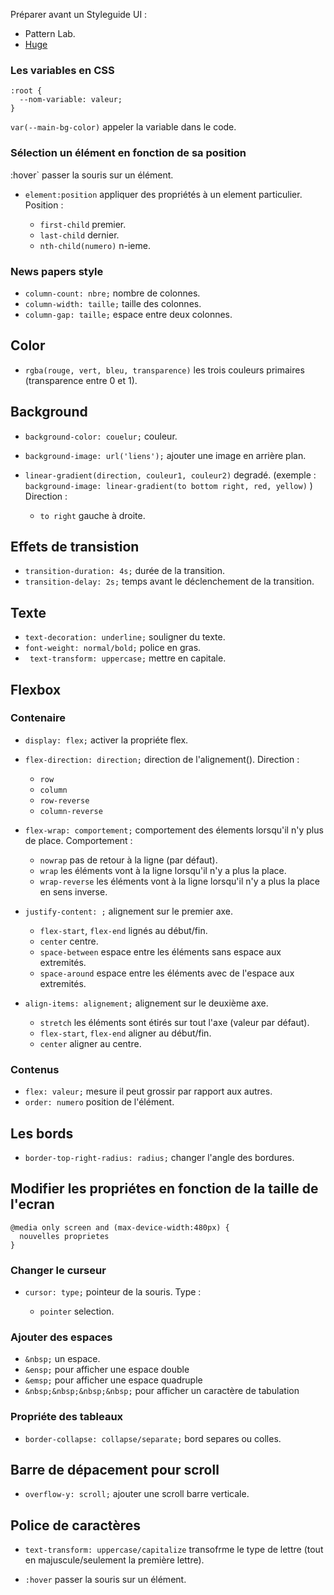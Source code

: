 Préparer avant un Styleguide UI :

* Pattern Lab.
* [Huge](https://hugeinc.github.io/styleguide)

### Les variables en CSS

```
:root {
  --nom-variable: valeur;
}
```
`var(--main-bg-color)` appeler la variable dans le code.

### Sélection un élément en fonction de sa position
:hover` passer la souris sur un élément.

* `element:position` appliquer des propriétés à un element particulier. Position : 

    * `first-child` premier.
    * `last-child` dernier.
    * `nth-child(numero)` n-ieme.

### News papers style

* `column-count: nbre;` nombre de colonnes.
* `column-width: taille;` taille des colonnes.
* `column-gap: taille;` espace entre deux colonnes.

## Color

* `rgba(rouge, vert, bleu, transparence)` les trois couleurs primaires (transparence entre 0 et 1).

## Background

* `background-color: couelur;` couleur.
* `background-image: url('liens');` ajouter une image en arrière plan.
* `linear-gradient(direction, couleur1, couleur2)` degradé. (exemple :  `background-image: linear-gradient(to bottom right, red, yellow)` ) Direction :
    
	* `to right` gauche à droite.

## Effets de transistion

* `transition-duration: 4s;` durée de la transition.
* `transition-delay: 2s;` temps avant le déclenchement de la transition.

## Texte

* `text-decoration: underline;` souligner du texte.
* `font-weight: normal/bold;` police en gras.
* ` text-transform: uppercase;` mettre en capitale.

## Flexbox

### Contenaire

* `display: flex;` activer la propriéte flex.
* `flex-direction: direction;` direction de l'alignement(). Direction :

    * `row`
    * `column`
    * `row-reverse`
    * `column-reverse`

* `flex-wrap: comportement;` comportement des élements lorsqu'il n'y plus de place. Comportement :
    
    * `nowrap` pas de retour à la ligne (par défaut).
    * `wrap` les éléments vont à la ligne lorsqu'il n'y a plus la place.
    * `wrap-reverse` les éléments vont à la ligne lorsqu'il n'y a plus la place en sens inverse.

* `justify-content: ;` alignement sur le premier axe.
    
    * `flex-start`, `flex-end` lignés au début/fin.
    * `center` centre.
    * `space-between` espace entre les éléments sans espace aux extremités.
    * `space-around` espace entre les éléments avec de l'espace aux extremités.

* `align-items: alignement;` alignement sur le deuxième axe.

    * `stretch` les éléments sont étirés sur tout l'axe (valeur par défaut).
    * `flex-start`, `flex-end` aligner au début/fin.
    * `center` aligner au centre.

### Contenus

* `flex: valeur;` mesure il peut grossir par rapport aux autres.
* `order: numero` position de l'élément.

## Les bords

* `border-top-right-radius: radius;` changer l'angle des bordures.

## Modifier les propriétes en fonction de la taille de l'ecran

```
@media only screen and (max-device-width:480px) {
  nouvelles proprietes
}
```
### Changer le curseur

* `cursor: type;` pointeur de la souris. Type :
	
	* `pointer` selection.

### Ajouter des espaces

* `&nbsp;` un espace.
* `&ensp;` pour afficher une espace double
* `&emsp;` pour afficher une espace quadruple
* `&nbsp;&nbsp;&nbsp;&nbsp;` pour afficher un caractère de tabulation

### Propriéte des tableaux

* `border-collapse: collapse/separate;` bord separes ou colles.

## Barre de dépacement pour scroll

* `overflow-y: scroll;` ajouter une scroll barre verticale.

## Police de caractères

* `text-transform: uppercase/capitalize` transofrme le type de lettre (tout en majuscule/seulement la première lettre).

* `:hover` passer la souris sur un élément.
